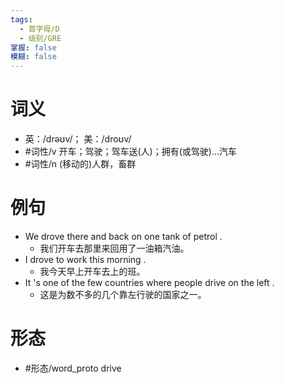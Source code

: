 ```yaml
---
tags:
  - 首字母/D
  - 级别/GRE
掌握: false
模糊: false
---
```

# 词义
- 英：/drəʊv/； 美：/droʊv/
- #词性/v  开车；驾驶；驾车送(人)；拥有(或驾驶)…汽车
- #词性/n  (移动的)人群，畜群
# 例句
- We drove there and back on one tank of petrol .
	- 我们开车去那里来回用了一油箱汽油。
- I drove to work this morning .
	- 我今天早上开车去上的班。
- It 's one of the few countries where people drive on the left .
	- 这是为数不多的几个靠左行驶的国家之一。
# 形态
- #形态/word_proto drive
